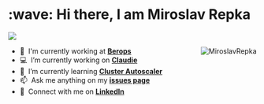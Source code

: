 <h1 align="left" id="title">:wave: Hi there, I am Miroslav Repka</h1>

<!-- Github profile views counter -->
![](https://komarev.com/ghpvc/?username=MiroslavRepka)

<a href="#title">
  <img src="https://github-readme-stats-miroslavrepka.vercel.app/api?username=MiroslavRepka&count_private=true&show_icons=true&theme=transparent&hide=stars" alt="MiroslavRepka" align="right" />
</a>

- :office: &nbsp;I'm currently working at **[Berops]**
- :computer: &nbsp;I’m currently working on **[Claudie]**
- :seedling: &nbsp;I’m currently learning **[Cluster Autoscaler]**
- :mailbox: &nbsp;Ask me anything on my **[issues page]**
- :speech_balloon: &nbsp;Connect with me on **[LinkedIn]**

<!-- links -->
[berops]: https://github.com/Berops "Berops"
[issues page]: https://github.com/MiroslavRepka/MiroslavRepka/issues "MiroslavRepka/issues"
[linkedin]: https://www.linkedin.com/in/miroslavrepka "Miroslav Repka LinkedIn"
[claudie]: https://github.com/Berops/claudie "Claudie"
[cluster autoscaler]: https://github.com/kubernetes/autoscaler/tree/master/cluster-autoscaler "Cluster Autoscaler"
